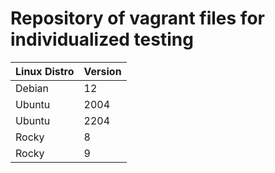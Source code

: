 # Repository of vagrant files for individualized testing


|Linux Distro|Version|
|------------|-------|
|Debian|12|
|Ubuntu|2004|
|Ubuntu|2204|
|Rocky|8|
|Rocky|9|
